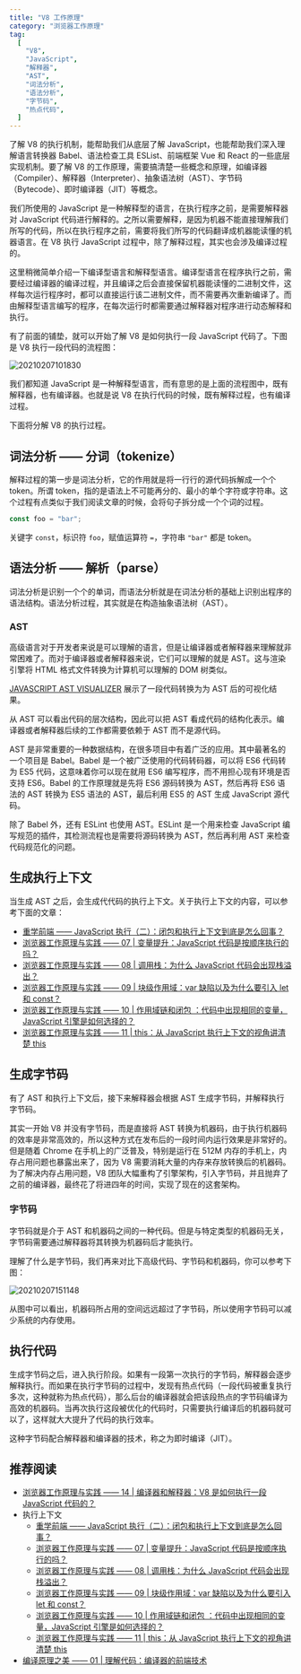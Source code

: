 ```yaml
---
title: "V8 工作原理"
category: "浏览器工作原理"
tag:
  [
    "V8",
    "JavaScript",
    "解释器",
    "AST",
    "词法分析",
    "语法分析",
    "字节码",
    "热点代码",
  ]
---
```


了解 V8 的执行机制，能帮助我们从底层了解 JavaScript，也能帮助我们深入理解语言转换器 Babel、语法检查工具 ESList、前端框架 Vue 和 React 的一些底层实现机制。要了解 V8 的工作原理，需要搞清楚一些概念和原理，如编译器（Compiler）、解释器（Interpreter）、抽象语法树（AST）、字节码（Bytecode）、即时编译器（JIT）等概念。

我们所使用的 JavaScript 是一种解释型的语言，在执行程序之前，是需要解释器对 JavaScript 代码进行解释的。之所以需要解释，是因为机器不能直接理解我们所写的代码，所以在执行程序之前，需要将我们所写的代码翻译成机器能读懂的机器语言。在 V8 执行 JavaScript 过程中，除了解释过程，其实也会涉及编译过程的。

这里稍微简单介绍一下编译型语言和解释型语言。编译型语言在程序执行之前，需要经过编译器的编译过程，并且编译之后会直接保留机器能读懂的二进制文件，这样每次运行程序时，都可以直接运行该二进制文件，而不需要再次重新编译了。而由解释型语言编写的程序，在每次运行时都需要通过解释器对程序进行动态解释和执行。

有了前面的铺垫，就可以开始了解 V8 是如何执行一段 JavaScript 代码了。下图是 V8 执行一段代码的流程图：

![20210207101830](http://images.luohuidong.cn/20210207101830.png)

我们都知道 JavaScript 是一种解释型语言，而有意思的是上面的流程图中，既有解释器，也有编译器。也就是说 V8 在执行代码的时候，既有解释过程，也有编译过程。

下面将分解 V8 的执行过程。

## 词法分析 —— 分词（tokenize）

解释过程的第一步是词法分析，它的作用就是将一行行的源代码拆解成一个个 token。所谓 token，指的是语法上不可能再分的、最小的单个字符或字符串。这个过程有点类似于我们阅读文章的时候，会将句子拆分成一个个词的过程。

```js
const foo = "bar";
```

关键字 `const`，标识符 `foo`，赋值运算符 `=`，字符串 `"bar"` 都是 token。

## 语法分析 —— 解析（parse）

词法分析是识别一个个的单词，而语法分析就是在词法分析的基础上识别出程序的语法结构。语法分析过程，其实就是在构造抽象语法树（AST）。

### AST

高级语言对于开发者来说是可以理解的语言，但是让编译器或者解释器来理解就非常困难了。而对于编译器或者解释器来说，它们可以理解的就是 AST。这与渲染引擎将 HTML 格式文件转换为计算机可以理解的 DOM 树类似。

[JAVASCRIPT AST VISUALIZER](https://resources.jointjs.com/demos/javascript-ast) 展示了一段代码转换为为 AST 后的可视化结果。

从 AST 可以看出代码的层次结构，因此可以把 AST 看成代码的结构化表示。编译器或者解释器后续的工作都需要依赖于 AST 而不是源代码。

AST 是非常重要的一种数据结构，在很多项目中有着广泛的应用。其中最著名的一个项目是 Babel。Babel 是一个被广泛使用的代码转码器，可以将 ES6 代码转为 ES5 代码，这意味着你可以现在就用 ES6 编写程序，而不用担心现有环境是否支持 ES6。Babel 的工作原理就是先将 ES6 源码转换为 AST，然后再将 ES6 语法的 AST 转换为 ES5 语法的 AST，最后利用 ES5 的 AST 生成 JavaScript 源代码。

除了 Babel 外，还有 ESLint 也使用 AST。ESLint 是一个用来检查 JavaScript 编写规范的插件，其检测流程也是需要将源码转换为 AST，然后再利用 AST 来检查代码规范化的问题。

## 生成执行上下文

当生成 AST 之后，会生成代代码的执行上下文。关于执行上下文的内容，可以参考下面的文章：

- [重学前端 —— JavaScript 执行（二）：闭包和执行上下文到底是怎么回事？](https://time.geekbang.org/column/article/83302)
- [浏览器工作原理与实践 —— 07 | 变量提升：JavaScript 代码是按顺序执行的吗？](https://time.geekbang.org/column/article/119046)
- [浏览器工作原理与实践 —— 08 | 调用栈：为什么 JavaScript 代码会出现栈溢出？](https://time.geekbang.org/column/article/120257)
- [浏览器工作原理与实践 —— 09 | 块级作用域：var 缺陷以及为什么要引入 let 和 const？](https://time.geekbang.org/column/article/126339)
- [浏览器工作原理与实践 —— 10 | 作用域链和闭包 ：代码中出现相同的变量，JavaScript 引擎是如何选择的？](https://time.geekbang.org/column/article/127495)
- [浏览器工作原理与实践 —— 11 | this：从 JavaScript 执行上下文的视角讲清楚 this](https://time.geekbang.org/column/article/128427)

## 生成字节码

有了 AST 和执行上下文后，接下来解释器会根据 AST 生成字节码，并解释执行字节码。

其实一开始 V8 并没有字节码，而是直接将 AST 转换为机器码，由于执行机器码的效率是非常高效的，所以这种方式在发布后的一段时间内运行效果是非常好的。但是随着 Chrome 在手机上的广泛普及，特别是运行在 512M 内存的手机上，内存占用问题也暴露出来了，因为 V8 需要消耗大量的内存来存放转换后的机器码。为了解决内存占用问题，V8 团队大幅重构了引擎架构，引入字节码，并且抛弃了之前的编译器，最终花了将进四年的时间，实现了现在的这套架构。

### 字节码

字节码就是介于 AST 和机器码之间的一种代码。但是与特定类型的机器码无关，字节码需要通过解释器将其转换为机器码后才能执行。

理解了什么是字节码，我们再来对比下高级代码、字节码和机器码，你可以参考下图：

![20210207151148](http://images.luohuidong.cn/20210207151148.png)

从图中可以看出，机器码所占用的空间远远超过了字节码，所以使用字节码可以减少系统的内存使用。

## 执行代码

生成字节码之后，进入执行阶段。如果有一段第一次执行的字节码，解释器会逐步解释执行。而如果在执行字节码的过程中，发现有热点代码（一段代码被重复执行多次，这种就称为热点代码），那么后台的编译器就会把该段热点的字节码编译为高效的机器码。当再次执行这段被优化的代码时，只需要执行编译后的机器码就可以了，这样就大大提升了代码的执行效率。

这种字节码配合解释器和编译器的技术，称之为即时编译（JIT）。

## 推荐阅读

- [浏览器工作原理与实践 —— 14 | 编译器和解释器：V8 是如何执行一段 JavaScript 代码的？](https://time.geekbang.org/column/article/131887)
- 执行上下文
  - [重学前端 —— JavaScript 执行（二）：闭包和执行上下文到底是怎么回事？](https://time.geekbang.org/column/article/83302)
  - [浏览器工作原理与实践 —— 07 | 变量提升：JavaScript 代码是按顺序执行的吗？](https://time.geekbang.org/column/article/119046)
  - [浏览器工作原理与实践 —— 08 | 调用栈：为什么 JavaScript 代码会出现栈溢出？](https://time.geekbang.org/column/article/120257)
  - [浏览器工作原理与实践 —— 09 | 块级作用域：var 缺陷以及为什么要引入 let 和 const？](https://time.geekbang.org/column/article/126339)
  - [浏览器工作原理与实践 —— 10 | 作用域链和闭包 ：代码中出现相同的变量，JavaScript 引擎是如何选择的？](https://time.geekbang.org/column/article/127495)
  - [浏览器工作原理与实践 —— 11 | this：从 JavaScript 执行上下文的视角讲清楚 this](https://time.geekbang.org/column/article/128427)
- [编译原理之美 —— 01 | 理解代码：编译器的前端技术](https://time.geekbang.org/column/article/118132)
